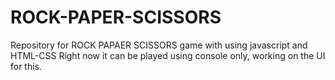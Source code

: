 # ROCK-PAPER-SCISSORS
Repository for ROCK PAPAER SCISSORS game with using javascript and HTML-CSS 
Right now it can be played using console only, working on the UI for this.
